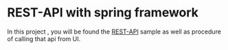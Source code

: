 <h1>REST-API with spring framework</h1>

<p>In this project , you will be found the <a href="https://www.mkyong.com/spring/spring-propertysources-example/">REST-API</a> sample as well as procedure of calling that api from UI.</p>

